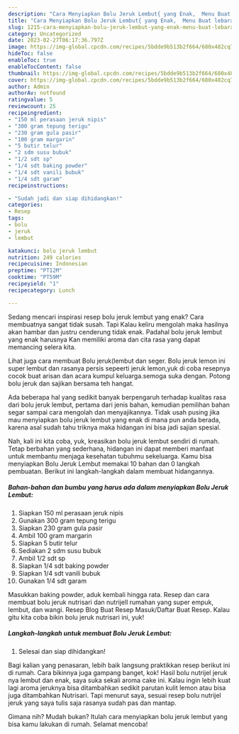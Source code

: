 ```yaml
---
description: "Cara Menyiapkan Bolu Jeruk Lembut{ yang Enak,  Menu Buat lebaran"
title: "Cara Menyiapkan Bolu Jeruk Lembut{ yang Enak,  Menu Buat lebaran"
slug: 1215-cara-menyiapkan-bolu-jeruk-lembut-yang-enak-menu-buat-lebaran
category: Uncategorized
date: 2023-02-27T06:17:36.797Z
image: https://img-global.cpcdn.com/recipes/5bdde9b513b2f664/680x482cq70/bolu-jeruk-lembut-foto-resep-utama.jpg
hideToc: false
enableToc: true
enableTocContent: false
thumbnail: https://img-global.cpcdn.com/recipes/5bdde9b513b2f664/680x482cq70/bolu-jeruk-lembut-foto-resep-utama.jpg
cover: https://img-global.cpcdn.com/recipes/5bdde9b513b2f664/680x482cq70/bolu-jeruk-lembut-foto-resep-utama.jpg
author: Admin
authorAv: notfound
ratingvalue: 5
reviewcount: 25
recipeingredient:
- "150 ml perasaan jeruk nipis"
- "300 gram tepung terigu"
- "230 gram gula pasir"
- "100 gram margarin"
- "5 butir telur"
- "2 sdm susu bubuk"
- "1/2 sdt sp"
- "1/4 sdt baking powder"
- "1/4 sdt vanili bubuk"
- "1/4 sdt garam"
recipeinstructions:

- "Sudah jadi dan siap dihidangkan!"
categories:
- Resep
tags:
- bolu
- jeruk
- lembut

katakunci: bolu jeruk lembut 
nutrition: 249 calories
recipecuisine: Indonesian
preptime: "PT12M"
cooktime: "PT59M"
recipeyield: "1"
recipecategory: Lunch

---
```



Sedang mencari inspirasi resep bolu jeruk lembut yang enak? Cara membuatnya sangat tidak susah. Tapi Kalau keliru mengolah maka hasilnya akan hambar dan justru cenderung tidak enak. Padahal bolu jeruk lembut yang enak harusnya Kan memiliki aroma dan cita rasa yang dapat memancing selera kita.


Lihat juga cara membuat Bolu jeruk(lembut dan seger. Bolu jeruk lemon ini super lembut dan rasanya persis sepeerti jeruk lemon,yuk di coba resepnya cocok buat arisan dan acara kumpul keluarga.semoga suka dengan. Potong bolu jeruk dan sajikan bersama teh hangat.

Ada beberapa hal yang sedikit banyak berpengaruh terhadap kualitas rasa dari bolu jeruk lembut, pertama dari jenis bahan, kemudian pemilihan bahan segar sampai cara mengolah dan menyajikannya. Tidak usah pusing jika mau menyiapkan bolu jeruk lembut yang enak di mana pun anda berada, karena asal sudah tahu triknya maka hidangan ini bisa jadi sajian spesial.


Nah, kali ini kita coba, yuk, kreasikan bolu jeruk lembut sendiri di rumah. Tetap berbahan yang sederhana, hidangan ini dapat memberi manfaat untuk membantu menjaga kesehatan tubuhmu sekeluarga. Kamu bisa menyiapkan Bolu Jeruk Lembut memakai 10 bahan dan 0 langkah pembuatan. Berikut ini langkah-langkah dalam membuat hidangannya.

<!--inarticleads1-->

##### Bahan-bahan dan bumbu yang harus ada dalam menyiapkan Bolu Jeruk Lembut:

1. Siapkan 150 ml perasaan jeruk nipis
1. Gunakan 300 gram tepung terigu
1. Siapkan 230 gram gula pasir
1. Ambil 100 gram margarin
1. Siapkan 5 butir telur
1. Sediakan 2 sdm susu bubuk
1. Ambil 1/2 sdt sp
1. Siapkan 1/4 sdt baking powder
1. Siapkan 1/4 sdt vanili bubuk
1. Gunakan 1/4 sdt garam


Masukkan baking powder, aduk kembali hingga rata. Resep dan cara membuat bolu jeruk nutrisari dan nutrijell rumahan yang super empuk, lembut, dan wangi. Resep Blog Buat Resep Masuk/Daftar Buat Resep. Kalau gitu kita coba bikin bolu jeruk nutrisari ini, yuk! 

<!--inarticleads2-->

##### Langkah-langkah untuk membuat Bolu Jeruk Lembut:


1. Selesai dan siap dihidangkan!

Bagi kalian yang penasaran, lebih baik langsung praktikkan resep berikut ini di rumah. Cara bikinnya juga gampang banget, kok! Hasil bolu nutrijel jeruk nya lembut dan enak, saya suka sekali aroma cake ini. Kalau ingin lebih kuat lagi aroma jeruknya bisa ditambahkan sedikit parutan kulit lemon atau bisa juga ditambahkan Nutrisari. Tapi menurut saya, sesuai resep bolu nutrijel jeruk yang saya tulis saja rasanya sudah pas dan mantap. 

Gimana nih? Mudah bukan? Itulah cara menyiapkan bolu jeruk lembut yang bisa kamu lakukan di rumah. Selamat mencoba!
